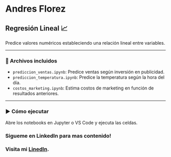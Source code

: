 # Andres Florez

## Regresión Lineal 📈

Predice valores numéricos estableciendo una relación lineal entre variables.

---

### 📂 Archivos incluidos
- `prediccion_ventas.ipynb`: Predice ventas según inversión en publicidad.
- `prediccion_temperatura.ipynb`: Predice la temperatura según la hora del día.
- `costos_marketing.ipynb`: Estima costos de marketing en función de resultados anteriores.

---

### ▶️ Cómo ejecutar
Abre los notebooks en Jupyter o VS Code y ejecuta las celdas.

### Sigueme en LinkedIn para mas contenido! 

### Visita mi [LinedIn](https://www.linkedin.com/in/jose-andres-florez-gutierrez/).
 

